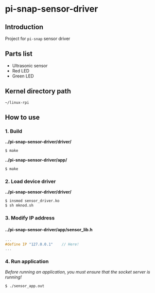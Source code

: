 # pi-snap-sensor-driver

## Introduction

Project for `pi-snap` sensor driver

## Parts list

- Ultrasonic sensor
- Red LED
- Green LED

## Kernel directory path

```
~/linux-rpi
```

## How to use

### 1. Build

**../pi-snap-sensor-driver/driver/**

```bash
$ make
```

**../pi-snap-sensor-driver/app/**

```bash
$ make
```

### 2. Load device driver

**../pi-snap-sensor-driver/driver/**

```bash
$ insmod sensor_driver.ko
$ sh mknod.sh
```

### 3. Modify IP address

#### ../pi-snap-sensor-driver/app/sensor_lib.h

```c
...
#define IP "127.0.0.1"    // Here!
...
```

### 4. Run application

_Before running an application, you must ensure that the socket server is running!_

```bash
$ ./sensor_app.out
```
